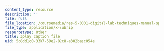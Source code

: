 ```yaml
---
content_type: resource
description: ''
file: null
file_location: /coursemedia/res-5-0001-digital-lab-techniques-manual-spring-2007/5d8dd1c033b759e282c8a302baec054e_fHEk2WFgmXQ.vtt
file_type: application/x-subrip
resourcetype: Other
title: 3play caption file
uid: 5d8dd1c0-33b7-59e2-82c8-a302baec054e
---
```

